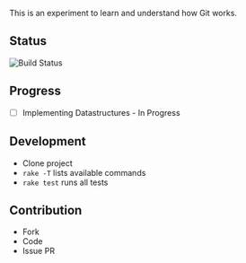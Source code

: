 This is an experiment to learn and understand how Git works.
## Status

![Build Status][travis]

## Progress

- [ ] Implementing Datastructures - In Progress

## Development

- Clone project
- `rake -T` lists available commands
- `rake test` runs all tests

## Contribution

- Fork
- Code
- Issue PR

[travis]: https://travis-ci.org/rakeshbs/toygit.svg?branch=master
